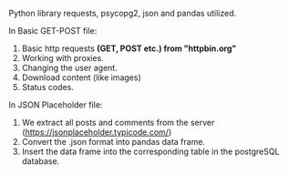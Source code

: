 Python library requests, psycopg2, json and pandas utilized.  

In Basic GET-POST file:
1. Basic http requests <b> (GET, POST etc.) from "httpbin.org" </b>
2. Working with proxies.  
3. Changing the user agent.
4. Download content (like images)   
5. Status codes.   

In JSON Placeholder file:
1. We extract all posts and comments from the server (https://jsonplaceholder.typicode.com/)    
2. Convert the .json format into pandas data frame.  
3. Insert the data frame into the corresponding table in the postgreSQL database.

